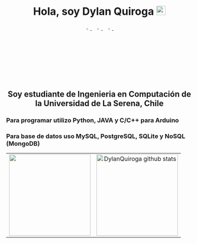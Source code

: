 <h1 align="center">Hola, soy Dylan Quiroga <img src="https://media.giphy.com/media/hvRJCLFzcasrR4ia7z/giphy.gif" width="25px"></h1>
<p align="center">
  <a href="https://www.instagram.com/_.dicklan._/">
    <img src="https://img.icons8.com/fluent/48/000000/instagram-new.png" width="3.5%"/>
  </a><span>&nbsp;</span>
  <a href="mailto:dylanquiroga14@gmail.com">
    <img src="https://img.icons8.com/fluent/48/000000/gmail.png" width="3.5%"/>
  </a><span>&nbsp;</span>
  <a href="discordapp.com/users/728362675352109067">
    <img src="https://cdn.icon-icons.com/icons2/3053/PNG/512/discord_macos_bigsur_icon_190238.png" width="3.5%"/>
  </a><span>&nbsp;</span>
</p>
<h2 align="center">Soy estudiante de Ingenieria en Computación de la Universidad de La Serena, Chile</h2>
<h3>Para programar utilizo Python, JAVA y C/C++ para Arduino</h3>
<h3>Para base de datos uso MySQL, PostgreSQL, SQLite y NoSQL (MongoDB)</h3>

<table width="100%">
  <tr>
    <td align="center" width="50%">
      <a href="https://github.com/DylanQuiroga">
        <img align="center" src="https://github-readme-stats.vercel.app/api/top-langs/?username=DylanQuiroga&hide=ASP.NET,jupyter%20notebook&theme=dark&hide_langs_below=1" height="220px"/>
      </a>
    </td>
    <td align="center" width="50%">
      <a href="https://github.com/DylanQuiroga">
        <img align="center" src="https://github-readme-stats.vercel.app/api?username=DylanQuiroga&count_private=true&hide=stars&show_icons=true&theme=dark&line_height=40" alt="DylanQuiroga github stats" height="220px"/>
      </a>
    </td>
  </tr>
</table>


